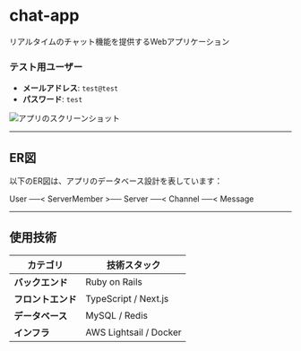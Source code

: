 # **chat-app**


リアルタイムのチャット機能を提供するWebアプリケーション


### **テスト用ユーザー**

- **メールアドレス**: `test@test`
- **パスワード**: `test`

![アプリのスクリーンショット](images/chat_screenshot.png)

---

## **ER図**

以下のER図は、アプリのデータベース設計を表しています：

User ──< ServerMember >── Server ──< Channel ──< Message

---

## **使用技術**

| **カテゴリ**    | **技術スタック**             |
|-------------|------------------------|
| **バックエンド**  | Ruby on Rails          |
| **フロントエンド** | TypeScript / Next.js   |
| **データベース**  | MySQL / Redis          |
| **インフラ**    | AWS Lightsail / Docker |


